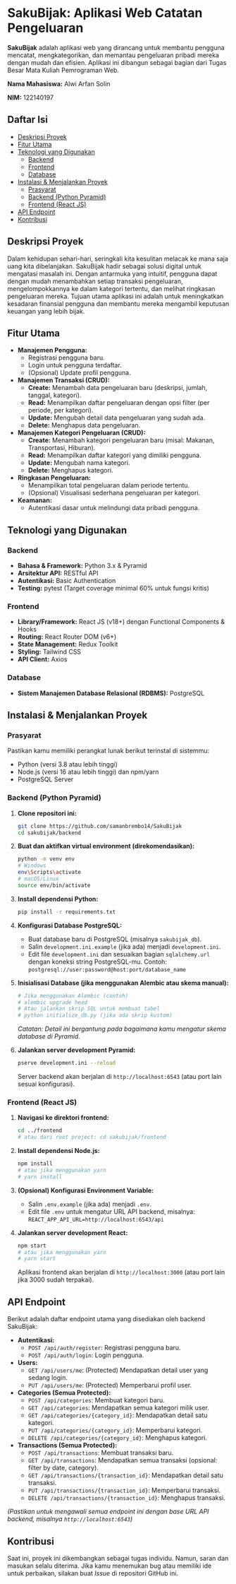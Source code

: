 # SakuBijak: Aplikasi Web Catatan Pengeluaran

**SakuBijak** adalah aplikasi web yang dirancang untuk membantu pengguna mencatat, mengkategorikan, dan memantau pengeluaran pribadi mereka dengan mudah dan efisien. Aplikasi ini dibangun sebagai bagian dari Tugas Besar Mata Kuliah Pemrograman Web.

**Nama Mahasiswa:** Alwi Arfan Solin

**NIM:** 122140197

## Daftar Isi

- [Deskripsi Proyek](#deskripsi-proyek)
- [Fitur Utama](#fitur-utama)
- [Teknologi yang Digunakan](#teknologi-yang-digunakan)
  - [Backend](#backend)
  - [Frontend](#frontend)
  - [Database](#database)
- [Instalasi & Menjalankan Proyek](#instalasi--menjalankan-proyek)
  - [Prasyarat](#prasyarat)
  - [Backend (Python Pyramid)](#backend-python-pyramid)
  - [Frontend (React JS)](#frontend-react-js)
- [API Endpoint](#api-endpoint)
- [Kontribusi](#kontribusi)

## Deskripsi Proyek

Dalam kehidupan sehari-hari, seringkali kita kesulitan melacak ke mana saja uang kita dibelanjakan. SakuBijak hadir sebagai solusi digital untuk mengatasi masalah ini. Dengan antarmuka yang intuitif, pengguna dapat dengan mudah menambahkan setiap transaksi pengeluaran, mengelompokkannya ke dalam kategori tertentu, dan melihat ringkasan pengeluaran mereka. Tujuan utama aplikasi ini adalah untuk meningkatkan kesadaran finansial pengguna dan membantu mereka mengambil keputusan keuangan yang lebih bijak.

## Fitur Utama

- **Manajemen Pengguna:**
  - Registrasi pengguna baru.
  - Login untuk pengguna terdaftar.
  - (Opsional) Update profil pengguna.
- **Manajemen Transaksi (CRUD):**
  - **Create:** Menambah data pengeluaran baru (deskripsi, jumlah, tanggal, kategori).
  - **Read:** Menampilkan daftar pengeluaran dengan opsi filter (per periode, per kategori).
  - **Update:** Mengubah detail data pengeluaran yang sudah ada.
  - **Delete:** Menghapus data pengeluaran.
- **Manajemen Kategori Pengeluaran (CRUD):**
  - **Create:** Menambah kategori pengeluaran baru (misal: Makanan, Transportasi, Hiburan).
  - **Read:** Menampilkan daftar kategori yang dimiliki pengguna.
  - **Update:** Mengubah nama kategori.
  - **Delete:** Menghapus kategori.
- **Ringkasan Pengeluaran:**
  - Menampilkan total pengeluaran dalam periode tertentu.
  - (Opsional) Visualisasi sederhana pengeluaran per kategori.
- **Keamanan:**
  - Autentikasi dasar untuk melindungi data pribadi pengguna.

## Teknologi yang Digunakan

### Backend

- **Bahasa & Framework:** Python 3.x & Pyramid
- **Arsitektur API:** RESTful API
- **Autentikasi:** Basic Authentication
- **Testing:** pytest (Target coverage minimal 60% untuk fungsi kritis)

### Frontend

- **Library/Framework:** React JS (v18+) dengan Functional Components & Hooks
- **Routing:** React Router DOM (v6+)
- **State Management:** Redux Toolkit
- **Styling:** Tailwind CSS
- **API Client:** Axios

### Database

- **Sistem Manajemen Database Relasional (RDBMS):** PostgreSQL


## Instalasi & Menjalankan Proyek

### Prasyarat

Pastikan kamu memiliki perangkat lunak berikut terinstal di sistemmu:
- Python (versi 3.8 atau lebih tinggi)
- Node.js (versi 16 atau lebih tinggi) dan npm/yarn
- PostgreSQL Server

### Backend (Python Pyramid)

1.  **Clone repositori ini:**
    ```bash
    git clone https://github.com/samanbrembo14/SakuBijak
    cd sakubijak/backend
    ```

2.  **Buat dan aktifkan virtual environment (direkomendasikan):**
    ```bash
    python -m venv env
    # Windows
    env\Scripts\activate
    # macOS/Linux
    source env/bin/activate
    ```

3.  **Install dependensi Python:**
    ```bash
    pip install -r requirements.txt
    ```

4.  **Konfigurasi Database PostgreSQL:**
    - Buat database baru di PostgreSQL (misalnya `sakubijak_db`).
    - Salin `development.ini.example` (jika ada) menjadi `development.ini`.
    - Edit file `development.ini` dan sesuaikan bagian `sqlalchemy.url` dengan koneksi string PostgreSQL-mu.
      Contoh: `postgresql://user:password@host:port/database_name`

5.  **Inisialisasi Database (jika menggunakan Alembic atau skema manual):**
    ```bash
    # Jika menggunakan Alembic (contoh)
    # alembic upgrade head
    # Atau jalankan skrip SQL untuk membuat tabel
    # python initialize_db.py (jika ada skrip kustom)
    ```
    *Catatan: Detail ini bergantung pada bagaimana kamu mengatur skema database di Pyramid.*

6.  **Jalankan server development Pyramid:**
    ```bash
    pserve development.ini --reload
    ```
    Server backend akan berjalan di `http://localhost:6543` (atau port lain sesuai konfigurasi).

### Frontend (React JS)

1.  **Navigasi ke direktori frontend:**
    ```bash
    cd ../frontend
    # atau dari root project: cd sakubijak/frontend
    ```

2.  **Install dependensi Node.js:**
    ```bash
    npm install
    # atau jika menggunakan yarn
    # yarn install
    ```

3.  **(Opsional) Konfigurasi Environment Variable:**
    - Salin `.env.example` (jika ada) menjadi `.env`.
    - Edit file `.env` untuk mengatur URL API backend, misalnya:
      `REACT_APP_API_URL=http://localhost:6543/api`

4.  **Jalankan server development React:**
    ```bash
    npm start
    # atau jika menggunakan yarn
    # yarn start
    ```
    Aplikasi frontend akan berjalan di `http://localhost:3000` (atau port lain jika 3000 sudah terpakai).

## API Endpoint

Berikut adalah daftar endpoint utama yang disediakan oleh backend SakuBijak:

- **Autentikasi:**
  - `POST /api/auth/register`: Registrasi pengguna baru.
  - `POST /api/auth/login`: Login pengguna.
- **Users:**
  - `GET /api/users/me`: (Protected) Mendapatkan detail user yang sedang login.
  - `PUT /api/users/me`: (Protected) Memperbarui profil user.
- **Categories (Semua Protected):**
  - `POST /api/categories`: Membuat kategori baru.
  - `GET /api/categories`: Mendapatkan semua kategori milik user.
  - `GET /api/categories/{category_id}`: Mendapatkan detail satu kategori.
  - `PUT /api/categories/{category_id}`: Memperbarui kategori.
  - `DELETE /api/categories/{category_id}`: Menghapus kategori.
- **Transactions (Semua Protected):**
  - `POST /api/transactions`: Membuat transaksi baru.
  - `GET /api/transactions`: Mendapatkan semua transaksi (opsional: filter by date, category).
  - `GET /api/transactions/{transaction_id}`: Mendapatkan detail satu transaksi.
  - `PUT /api/transactions/{transaction_id}`: Memperbarui transaksi.
  - `DELETE /api/transactions/{transaction_id}`: Menghapus transaksi.

*(Pastikan untuk mengawali semua endpoint ini dengan base URL API backend, misalnya `http://localhost:6543`)*

## Kontribusi

Saat ini, proyek ini dikembangkan sebagai tugas individu. Namun, saran dan masukan selalu diterima. Jika kamu menemukan bug atau memiliki ide untuk perbaikan, silakan buat *Issue* di repositori GitHub ini.